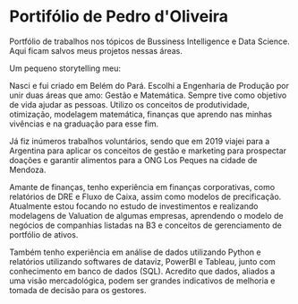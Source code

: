 # Portifólio de Pedro d'Oliveira

Portfólio de trabalhos nos tópicos de Bussiness Intelligence e Data Science. Aqui ficam salvos meus projetos nessas áreas.

Um pequeno storytelling meu:

Nasci e fui criado em Belém do Pará. Escolhi a Engenharia de Produção por unir duas áreas que amo: Gestão e Matemática. Sempre tive como objetivo de vida ajudar as pessoas. Utilizo os conceitos de produtividade, otimização, modelagem matemática, finanças que aprendo nas minhas vivências e na graduação para esse fim.

Já fiz inúmeros trabalhos voluntários, sendo que em 2019 viajei para a Argentina para aplicar os conceitos de gestão e marketing para prospectar doações e garantir alimentos para a ONG Los Peques na cidade de Mendoza.

Amante de finanças, tenho experiência em finanças corporativas, como relatórios de DRE e Fluxo de Caixa, assim como modelos de precificação. Atualmente estou focando no estudo de investimentos e realizando modelagens de Valuation de algumas empresas, aprendendo o modelo de negócios de companhias listadas na B3 e conceitos de gerenciamento de portfólio de ativos.

Também tenho experiência em análise de dados utilizando Python e relatórios utilizando softwares de dataviz, PowerBI e Tableau, junto com conhecimento em banco de dados (SQL). Acredito que dados, aliados a uma visão mercadológica, podem ser grandes indicativos de melhoria e tomada de decisão para os gestores.
